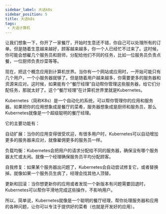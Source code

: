 ```yaml
---
sidebar_label: 大话k8s
sidebar_position: 5
title: 大话k8s
tags:
 - 大话计算机
---
```

让我们想象一下，你开了一家餐厅，开始时生意还不错，你自己可以处理所有的订单。但是随着生意越来越好，顾客越来越多，你一个人已经忙不过来了。这时候，你可能会想雇几个服务员和厨师，分配给他们不同的任务，比如一位服务员负责点餐，一位厨师负责炒菜等等。

现在，把这个概念应用到计算机世界。当你有一个网站或应用时，一开始可能只有几个用户，一个小服务器就够了。但是随着用户越来越多，你需要更多的服务器和资源来应对。这时候，如果能有个“餐厅经理”自动帮你管理这些服务器，给它们分配任务，那就太好了。这个“餐厅经理”在计算机世界里就是Kubernetes。

Kubernetes（简称K8s）是一个自动化的系统，可以帮你管理你的应用和服务器。如果把你的应用想象成是餐厅的菜肴，服务器想象成是厨师和服务员，那么Kubernetes就像是一个超级聪明的餐厅经理。

它的主要功能有：

自动扩展：当你的应用变得很受欢迎，有很多用户时，Kubernetes可以自动增加更多的服务器来应对，就像雇佣更多的服务员一样。

负载均衡：Kubernetes会把用户的请求分配给不同的服务器，确保没有哪个服务器太忙或太闲。就像一个经理确保服务员平均分配顾客。

自我修复：如果某个服务器出问题了，Kubernetes会自动尝试修复它，或者替换掉。就像如果一个服务员生病了，经理会找其他人顶替。

更新和回滚：当你想更新你的应用或者发现一个新版本有问题需要回退时，Kubernetes可以帮你平滑地完成这些操作，不影响用户。

所以，简单说，Kubernetes就像是一个聪明的餐厅经理，帮你处理服务器和应用的各种问题，让你可以专注于提供好的菜肴（也就是开发好的应用）。
